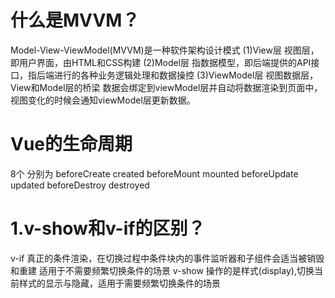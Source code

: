# 什么是MVVM？
Model-View-ViewModel(MVVM)是一种软件架构设计模式
(1)View层
视图层，即用户界面，由HTML和CSS构建
(2)Model层
指数据模型，即后端提供的API接口，指后端进行的各种业务逻辑处理和数据操控
(3)ViewModel层
视图数据层，View和Model层的桥梁
数据会绑定到viewModel层并自动将数据渲染到页面中，视图变化的时候会通知viewModel层更新数据。

# Vue的生命周期
8个
分别为
beforeCreate created
beforeMount mounted
beforeUpdate updated
beforeDestroy destroyed

# 1.v-show和v-if的区别？
v-if  真正的条件渲染，在切换过程中条件块内的事件监听器和子组件会适当被销毁和重建
      适用于不需要频繁切换条件的场景
v-show 操作的是样式(display),切换当前样式的显示与隐藏，适用于需要频繁切换条件的场景
